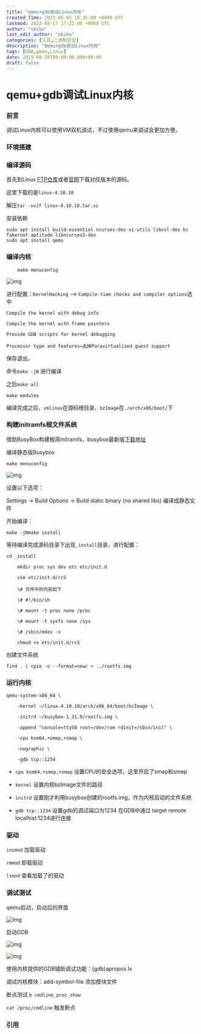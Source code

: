 ```yaml
---
title: "qemu+gdb调试Linux内核"
created_Time: 2023-05-05 16:35:00 +0000 UTC
lastmod: 2023-08-17 17:21:00 +0000 UTC
author: "ukiko"
last_edit_author: "ukiko"
categories: [工具,二进制安全]
description: "Qemu+gdb调试Linux内核"
tags: [GDB,qemu,Linux]
date: 2019-08-28T00:00:00.000+08:00
draft: false
---
```


# qemu+gdb调试Linux内核

### 前言

调试Linux内核可以使用VM双机调试，不过使用qemu来调试会更加方便。

### 环境搭建

### 编译源码

首先到Linux [FTP仓库](https://mirrors.edge.kernel.org/pub/linux/kernel/v4.x/)或者[官网](https://www.kernel.org/)下载对应版本的源码。

这里下载的是`linux-4.10.10`

解压`tar -xvJf linux-4.10.10.tar.xz`

安装依赖

```shell
sudo apt install build-essential ncurses-dev xz-utils libssl-dev bc fakeroot aptitude libncurses5-dev
sudo apt install qemu
```

### 编译内核

```shell
    make menuconfig
```

![img](https://my-md.oss-cn-shenzhen.aliyuncs.com/20190828152106.png)

进行配置：`KernelHacking` —> `Compile-time checks and compiler options`选中

```plain text
Compile the kernel with debug info
```

```plain text
Compile the kernel with frame pointers
```

```plain text
Provide GDB scripts for kernel debugging
```

```plain text
Processor type and features→去掉Paravirtualized guest support
```

保存退出。

命令`make -jN` 进行编译

之后`make all`

```plain text
make modules
```

编译完成之后，`vmlinux`在源码根目录、`bzImage`在`./arch/x86/boot/`下

### 构建initramfs根文件系统

借助BusyBox构建极简initramfs，busybox最新版[下载地址](https://busybox.net/downloads/)

编译静态版Busybox

```plain text
make menuconfig
```

![img](https://my-md.oss-cn-shenzhen.aliyuncs.com/20190828160608.png)

设置以下选项：

Settings -> Build Options -> Build static binary (no shared libs) 编译成静态文件

开始编译：

```shell
make -jNmake install
```

等待编译完成源码目录下出现`_install`目录，进行配置：

```shell
cd _install

    mkdir proc sys dev etc etc/init.d

    vim etc/init.d/rcS

    \# 文件中的内容如下

    \# #!/bin/sh

    \# mount -t proc none /proc

    \# mount -t sysfs none /sys

    \# /sbin/mdev -s

    chmod +x etc/init.d/rcS
```

创建文件系统

```shell
find . | cpio -o --format=newc > ../rootfs.img
```

### 运行内核

```shell
qemu-system-x86_64 \

    -kernel ~/linux-4.10.10/arch/x86_64/boot/bzImage \

    -initrd ~/busybox-1.31.0/rootfs.img \

    -append "console=ttyS0 root=/dev/ram rdinit=/sbin/init" \

    -cpu kvm64,+smep,+smap \

    -nographic \

    -gdb tcp::1234
```

- `cpu kvm64,+smep,+smap` 设置CPU的安全选项，这里开启了smap和smep

- `kernel` 设置内核bzImage文件的路径

- `initrd` 设置刚才利用busybox创建的rootfs.img，作为内核启动的文件系统

- `gdb tcp::1234` 设置gdb的调试端口为1234 在GDB中通过 target remote localhist:1234进行连接

### 驱动

`insmod` 加载驱动

`rmmod` 卸载驱动

`lsmod` 查看加载了的驱动

### 调试测试

qemu启动，启动后的界面

![img](https://my-md.oss-cn-shenzhen.aliyuncs.com/20190828162012.png)

启动GDB

![img](https://my-md.oss-cn-shenzhen.aliyuncs.com/20190828164008.png)

![img](https://my-md.oss-cn-shenzhen.aliyuncs.com/20190828164103.png)

使用内核提供的GDB辅助调试功能：(gdb)apropos lx

调试内核模块：add-symbol-file 添加模块文件

断点测试 `b cmdline_proc_show`

`cat /proc/cmdline` 触发断点

### 引用

